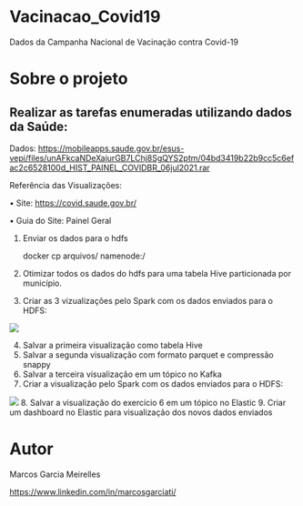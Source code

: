 # Vacinacao_Covid19
Dados da Campanha Nacional de Vacinação contra Covid-19

# Sobre o projeto

## Realizar as tarefas enumeradas utilizando dados da Saúde:

Dados: https://mobileapps.saude.gov.br/esus-vepi/files/unAFkcaNDeXajurGB7LChj8SgQYS2ptm/04bd3419b22b9cc5c6efac2c6528100d_HIST_PAINEL_COVIDBR_06jul2021.rar

Referência das Visualizações:

• Site: https://covid.saude.gov.br/

• Guia do Site: Painel Geral

1. Enviar os dados para o hdfs 
  
    docker cp arquivos/ namenode:/
  
2. Otimizar todos os dados do hdfs para uma tabela Hive particionada por
município.
3. Criar as 3 vizualizações pelo Spark com os dados enviados para o HDFS:
<image src=https://raw.githubusercontent.com/marcosgoval/Vacinacao_Covid19/main/assets/figura1.png>

4. Salvar a primeira visualização como tabela Hive
5. Salvar a segunda visualização com formato parquet e compressão snappy
6. Salvar a terceira visualização em um tópico no Kafka
7. Criar a visualização pelo Spark com os dados enviados para o HDFS:
<image src=https://raw.githubusercontent.com/marcosgoval/Vacinacao_Covid19/main/assets/figura2.png>
8. Salvar a visualização do exercício 6 em um tópico no Elastic
9. Criar um dashboard no Elastic para visualização dos novos dados enviados

# Autor

Marcos Garcia Meirelles

https://www.linkedin.com/in/marcosgarciati/
